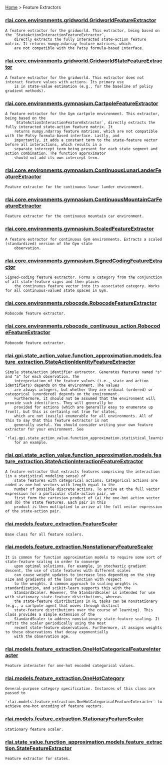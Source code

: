 [Home](index.md) > Feature Extractors
### [rlai.core.environments.gridworld.GridworldFeatureExtractor](https://github.com/MatthewGerber/rlai/tree/master/src/rlai/core/environments/gridworld.py#L201)
```
A feature extractor for the gridworld. This extractor, being based on the `StateActionInteractionFeatureExtractor`,
    directly extracts the fully interacted state-action feature matrix. It returns numpy.ndarray feature matrices, which
    are not compatible with the Patsy formula-based interface.
```
### [rlai.core.environments.gridworld.GridworldStateFeatureExtractor](https://github.com/MatthewGerber/rlai/tree/master/src/rlai/core/environments/gridworld.py#L341)
```
A feature extractor for the gridworld. This extractor does not interact feature values with actions. Its primary use
    is in state-value estimation (e.g., for the baseline of policy gradient methods).
```
### [rlai.core.environments.gymnasium.CartpoleFeatureExtractor](https://github.com/MatthewGerber/rlai/tree/master/src/rlai/core/environments/gymnasium.py#L917)
```
A feature extractor for the Gym cartpole environment. This extractor, being based on the
    `StateActionInteractionFeatureExtractor`, directly extracts the fully interacted state-action feature matrix. It
    returns numpy.ndarray feature matrices, which are not compatible with the Patsy formula-based interface. Lastly, and
    importantly, it adds a constant term to the state-feature vector before all interactions, which results in a
    separate intercept term being present for each state segment and action combination. The function approximator
    should not add its own intercept term.
```
### [rlai.core.environments.gymnasium.ContinuousLunarLanderFeatureExtractor](https://github.com/MatthewGerber/rlai/tree/master/src/rlai/core/environments/gymnasium.py#L1458)
```
Feature extractor for the continuous lunar lander environment.
```
### [rlai.core.environments.gymnasium.ContinuousMountainCarFeatureExtractor](https://github.com/MatthewGerber/rlai/tree/master/src/rlai/core/environments/gymnasium.py#L1234)
```
Feature extractor for the continuous mountain car environment.
```
### [rlai.core.environments.gymnasium.ScaledFeatureExtractor](https://github.com/MatthewGerber/rlai/tree/master/src/rlai/core/environments/gymnasium.py#L703)
```
A feature extractor for continuous Gym environments. Extracts a scaled (standardized) version of the Gym state
    observation.
```
### [rlai.core.environments.gymnasium.SignedCodingFeatureExtractor](https://github.com/MatthewGerber/rlai/tree/master/src/rlai/core/environments/gymnasium.py#L785)
```
Signed-coding feature extractor. Forms a category from the conjunction of all state-feature signs and then places
    the continuous feature vector into its associated category. Works for all continuous-valued state spaces in Gym.
```
### [rlai.core.environments.robocode.RobocodeFeatureExtractor](https://github.com/MatthewGerber/rlai/tree/master/src/rlai/core/environments/robocode.py#L596)
```
Robocode feature extractor.
```
### [rlai.core.environments.robocode_continuous_action.RobocodeFeatureExtractor](https://github.com/MatthewGerber/rlai/tree/master/src/rlai/core/environments/robocode_continuous_action.py#L653)
```
Robocode feature extractor.
```
### [rlai.gpi.state_action_value.function_approximation.models.feature_extraction.StateActionIdentityFeatureExtractor](https://github.com/MatthewGerber/rlai/tree/master/src/rlai/gpi/state_action_value/function_approximation/models/feature_extraction.py#L142)
```
Simple state/action identifier extractor. Generates features named "s" and "a" for each observation. The
    interpretation of the feature values (i.e., state and action identifiers) depends on the environment. The values
    are always integers, but whether they are ordinal (ordered) or categorical (unordered) depends on the environment.
    Furthermore, it should not be assumed that the environment will provide such identifiers. They will generally be
    provided for actions (which are generally easy to enumerate up front), but this is certainly not true for states,
    which are not (easily) enumerable for all environments. All of this to say that this feature extractor is not
    generally useful. You should consider writing your own feature extractor for your environment. See
    `rlai.gpi.state_action_value.function_approximation.statistical_learning.feature_extraction.gridworld.GridworldFeatureExtractor`
    for an example.
```
### [rlai.gpi.state_action_value.function_approximation.models.feature_extraction.StateActionInteractionFeatureExtractor](https://github.com/MatthewGerber/rlai/tree/master/src/rlai/gpi/state_action_value/function_approximation/models/feature_extraction.py#L78)
```
A feature extractor that extracts features comprising the interaction (in a statistical modeling sense) of
    state features with categorical actions. Categorical actions are coded as one-hot vectors with length equal to the
    number of possible discrete actions. To arrive at the full vector expression for a particular state-action pair, we
    first form the cartesian product of (a) the one-hot action vector and (b) the state features. Each pair in this
    product is then multiplied to arrive at the full vector expression of the state-action pair.
```
### [rlai.models.feature_extraction.FeatureScaler](https://github.com/MatthewGerber/rlai/tree/master/src/rlai/models/feature_extraction.py#L88)
```
Base class for all feature scalers.
```
### [rlai.models.feature_extraction.NonstationaryFeatureScaler](https://github.com/MatthewGerber/rlai/tree/master/src/rlai/models/feature_extraction.py#L184)
```
It is common for function approximation models to require some sort of state-feature scaling in order to converge
    upon optimal solutions. For example, in stochastic gradient descent, the use of state features with different scales
    can cause weight updates to increase loss depending on the step size and gradients of the loss function with respect
    to the weights. A common approach to scaling weights is standardization, and scikit-learn supports this with the
    StandardScaler. However, the StandardScaler is intended for use with stationary state-feature distributions, whereas
    the state-feature distributions in RL tasks can be nonstationary (e.g., a cartpole agent that moves through distinct
    state-feature distributions over the course of learning). This class provides a simple extension of the
    StandardScaler to address nonstationary state-feature scaling. It refits the scaler periodically using the most
    recent state-feature observations. Furthermore, it assigns weights to these observations that decay exponentially
    with the observation age.
```
### [rlai.models.feature_extraction.OneHotCategoricalFeatureInteracter](https://github.com/MatthewGerber/rlai/tree/master/src/rlai/models/feature_extraction.py#L309)
```
Feature interacter for one-hot encoded categorical values.
```
### [rlai.models.feature_extraction.OneHotCategory](https://github.com/MatthewGerber/rlai/tree/master/src/rlai/models/feature_extraction.py#L360)
```
General-purpose category specification. Instances of this class are passed to
    `rlai.models.feature_extraction.OneHotCategoricalFeatureInteracter` to achieve one-hot encoding of feature vectors.
```
### [rlai.models.feature_extraction.StationaryFeatureScaler](https://github.com/MatthewGerber/rlai/tree/master/src/rlai/models/feature_extraction.py#L121)
```
Stationary feature scaler.
```
### [rlai.state_value.function_approximation.models.feature_extraction.StateFeatureExtractor](https://github.com/MatthewGerber/rlai/tree/master/src/rlai/state_value/function_approximation/models/feature_extraction.py#L13)
```
Feature extractor for states.
```
